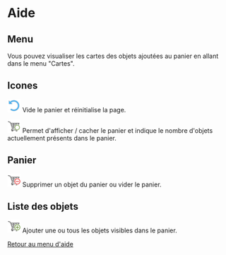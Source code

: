 # Aide

## Menu 
Vous pouvez visualiser les cartes des objets ajoutées au panier en allant dans le menu "Cartes".

## Icones
<img src="../images/ui/reset.png" height="30px" width="30px"/> Vide le panier et réinitialise la page.

<img src="../images/ui/cart.png" height="30px" width="30px"/> Permet d'afficher / cacher le panier et indique le nombre d'objets actuellement présents dans le panier.


## Panier

<img src="../images/ui/removefromcart.png" height="30px" width="30px"/> Supprimer un objet du panier ou vider le panier.

## Liste des objets

<img src="../images/ui/addtocart.png" height="30px" width="30px"/> Ajouter une ou tous les objets visibles dans le panier.

[Retour au menu d'aide](https://github.com/conaruto/conaruto.github.io/wiki/help)



